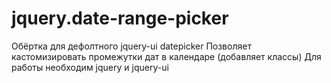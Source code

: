 # jquery.date-range-picker
Обёртка для дефолтного jquery-ui datepicker
Позволяет кастомизировать промежутки дат в календаре (добавляет классы)
Для работы необходим jquery и jquery-ui